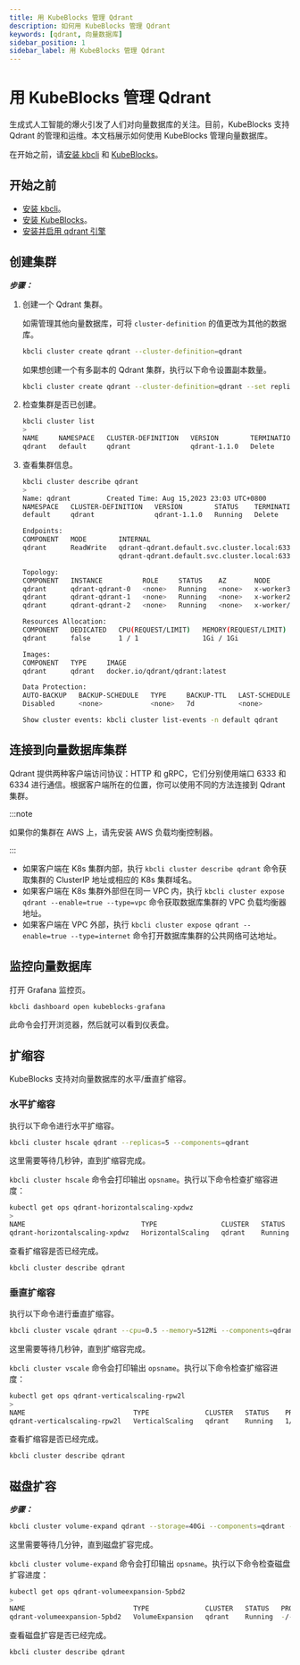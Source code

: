 ```yaml
---
title: 用 KubeBlocks 管理 Qdrant
description: 如何用 KubeBlocks 管理 Qdrant
keywords: [qdrant, 向量数据库]
sidebar_position: 1
sidebar_label: 用 KubeBlocks 管理 Qdrant
---
```


# 用 KubeBlocks 管理 Qdrant

生成式人工智能的爆火引发了人们对向量数据库的关注。目前，KubeBlocks 支持 Qdrant 的管理和运维。本文档展示如何使用 KubeBlocks 管理向量数据库。

在开始之前，请[安装 kbcli](./../installation/install-with-kbcli/install-kbcli.md) 和 [KubeBlocks](./../installation/install-with-helm/install-kubeblocks-with-helm.md)。

## 开始之前

- [安装 kbcli](./../installation/install-with-kbcli/install-kbcli.md)。
- [安装 KubeBlocks](./../installation/install-with-helm/install-kubeblocks-with-helm.md)。
- [安装并启用 qdrant 引擎](./../overview/database-engines-supported.md#使用引擎)

## 创建集群

***步骤：***

1. 创建一个 Qdrant 集群。

   如需管理其他向量数据库，可将 `cluster-definition` 的值更改为其他的数据库。

   ```bash
   kbcli cluster create qdrant --cluster-definition=qdrant
   ```

   如果想创建一个有多副本的 Qdrant 集群，执行以下命令设置副本数量。

   ```bash
   kbcli cluster create qdrant --cluster-definition=qdrant --set replicas=3
   ```

2. 检查集群是否已创建。

   ```bash
   kbcli cluster list
   >
   NAME     NAMESPACE   CLUSTER-DEFINITION   VERSION        TERMINATION-POLICY   STATUS    CREATED-TIME
   qdrant   default     qdrant               qdrant-1.1.0   Delete               Running   Aug 15,2023 23:03 UTC+0800
   ```

3. 查看集群信息。

   ```bash
   kbcli cluster describe qdrant
   >
   Name: qdrant         Created Time: Aug 15,2023 23:03 UTC+0800
   NAMESPACE   CLUSTER-DEFINITION   VERSION        STATUS    TERMINATION-POLICY
   default     qdrant               qdrant-1.1.0   Running   Delete

   Endpoints:
   COMPONENT   MODE        INTERNAL                                       EXTERNAL
   qdrant      ReadWrite   qdrant-qdrant.default.svc.cluster.local:6333   <none>
                           qdrant-qdrant.default.svc.cluster.local:6334

   Topology:
   COMPONENT   INSTANCE          ROLE     STATUS    AZ       NODE                   CREATED-TIME
   qdrant      qdrant-qdrant-0   <none>   Running   <none>   x-worker3/172.20.0.3   Aug 15,2023 23:03 UTC+0800
   qdrant      qdrant-qdrant-1   <none>   Running   <none>   x-worker2/172.20.0.5   Aug 15,2023 23:03 UTC+0800
   qdrant      qdrant-qdrant-2   <none>   Running   <none>   x-worker/172.20.0.2    Aug 15,2023 23:04 UTC+0800

   Resources Allocation:
   COMPONENT   DEDICATED   CPU(REQUEST/LIMIT)   MEMORY(REQUEST/LIMIT)   STORAGE-SIZE   STORAGE-CLASS
   qdrant      false       1 / 1                1Gi / 1Gi               data:20Gi      standard

   Images:
   COMPONENT   TYPE     IMAGE
   qdrant      qdrant   docker.io/qdrant/qdrant:latest

   Data Protection:
   AUTO-BACKUP   BACKUP-SCHEDULE   TYPE     BACKUP-TTL   LAST-SCHEDULE   RECOVERABLE-TIME
   Disabled      <none>            <none>   7d           <none>          <none>

   Show cluster events: kbcli cluster list-events -n default qdrant
   ```

## 连接到向量数据库集群

Qdrant 提供两种客户端访问协议：HTTP 和 gRPC，它们分别使用端口 6333 和 6334 进行通信。根据客户端所在的位置，你可以使用不同的方法连接到 Qdrant 集群。

:::note

如果你的集群在 AWS 上，请先安装 AWS 负载均衡控制器。

:::

- 如果客户端在 K8s 集群内部，执行 `kbcli cluster describe qdrant` 命令获取集群的 ClusterIP 地址或相应的 K8s 集群域名。
- 如果客户端在 K8s 集群外部但在同一 VPC 内，执行 `kbcli cluster expose qdrant --enable=true --type=vpc` 命令获取数据库集群的 VPC 负载均衡器地址。
- 如果客户端在 VPC 外部，执行 `kbcli cluster expose qdrant --enable=true --type=internet` 命令打开数据库集群的公共网络可达地址。

## 监控向量数据库

打开 Grafana 监控页。

```bash
kbcli dashboard open kubeblocks-grafana
```

此命令会打开浏览器，然后就可以看到仪表盘。

## 扩缩容

KubeBlocks 支持对向量数据库的水平/垂直扩缩容。

### 水平扩缩容

执行以下命令进行水平扩缩容。

```bash
kbcli cluster hscale qdrant --replicas=5 --components=qdrant
```

这里需要等待几秒钟，直到扩缩容完成。

`kbcli cluster hscale` 命令会打印输出 `opsname`。执行以下命令检查扩缩容进度：

```bash
kubectl get ops qdrant-horizontalscaling-xpdwz
>
NAME                             TYPE                CLUSTER   STATUS    PROGRESS   AGE
qdrant-horizontalscaling-xpdwz   HorizontalScaling   qdrant    Running   0/2        16s
```

查看扩缩容是否已经完成。

```bash
kbcli cluster describe qdrant
```

### 垂直扩缩容

执行以下命令进行垂直扩缩容。

```bash
kbcli cluster vscale qdrant --cpu=0.5 --memory=512Mi --components=qdrant 
```

这里需要等待几秒钟，直到扩缩容完成。

`kbcli cluster vscale` 命令会打印输出 `opsname`。执行以下命令检查扩缩容进度：

```bash
kubectl get ops qdrant-verticalscaling-rpw2l
>
NAME                           TYPE              CLUSTER   STATUS    PROGRESS   AGE
qdrant-verticalscaling-rpw2l   VerticalScaling   qdrant    Running   1/5        44s
```

查看扩缩容是否已经完成。

```bash
kbcli cluster describe qdrant
```

## 磁盘扩容

***步骤：***

```bash
kbcli cluster volume-expand qdrant --storage=40Gi --components=qdrant -t data
```

这里需要等待几分钟，直到磁盘扩容完成。

`kbcli cluster volume-expand` 命令会打印输出 `opsname`。执行以下命令检查磁盘扩容进度：

```bash
kubectl get ops qdrant-volumeexpansion-5pbd2
>
NAME                           TYPE              CLUSTER   STATUS   PROGRESS   AGE
qdrant-volumeexpansion-5pbd2   VolumeExpansion   qdrant    Running  -/-        67s
```

查看磁盘扩容是否已经完成。

```bash
kbcli cluster describe qdrant
```